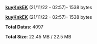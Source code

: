 [**kuyKnkEK**](/data/kuyKnkEK.txt) (21/11/22 - 02:57)- 1538 bytes

[**kuyKnkEK**](/data/kuyKnkEK.txt) (21/11/22 - 02:57)- 1538 bytes

**Total Datas**: 4097

**Total Size**: 22.45 MB / 22.5 MB